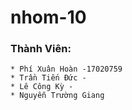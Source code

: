 # nhom-10
### Thành Viên: 
```
* Phí Xuân Hoàn -17020759
* Trần Tiến Đức -
* Lê Công Kỳ -
* Nguyễn Trường Giang
```
